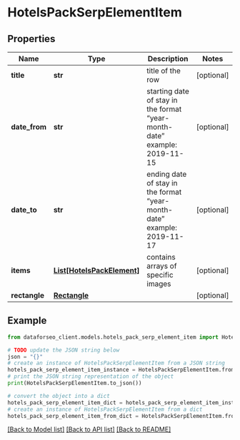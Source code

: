 # HotelsPackSerpElementItem


## Properties

Name | Type | Description | Notes
------------ | ------------- | ------------- | -------------
**title** | **str** | title of the row | [optional] 
**date_from** | **str** | starting date of stay in the format “year-month-date” example: 2019-11-15 | [optional] 
**date_to** | **str** | ending date of stay in the format “year-month-date” example: 2019-11-17 | [optional] 
**items** | [**List[HotelsPackElement]**](HotelsPackElement.md) | contains arrays of specific images | [optional] 
**rectangle** | [**Rectangle**](Rectangle.md) |  | [optional] 

## Example

```python
from dataforseo_client.models.hotels_pack_serp_element_item import HotelsPackSerpElementItem

# TODO update the JSON string below
json = "{}"
# create an instance of HotelsPackSerpElementItem from a JSON string
hotels_pack_serp_element_item_instance = HotelsPackSerpElementItem.from_json(json)
# print the JSON string representation of the object
print(HotelsPackSerpElementItem.to_json())

# convert the object into a dict
hotels_pack_serp_element_item_dict = hotels_pack_serp_element_item_instance.to_dict()
# create an instance of HotelsPackSerpElementItem from a dict
hotels_pack_serp_element_item_from_dict = HotelsPackSerpElementItem.from_dict(hotels_pack_serp_element_item_dict)
```
[[Back to Model list]](../README.md#documentation-for-models) [[Back to API list]](../README.md#documentation-for-api-endpoints) [[Back to README]](../README.md)


